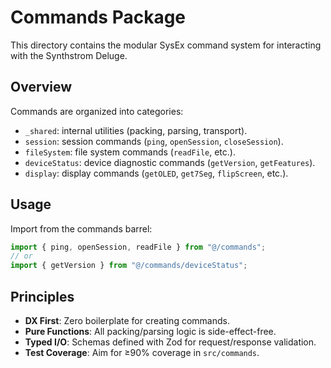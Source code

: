# Commands Package

This directory contains the modular SysEx command system for interacting with the Synthstrom Deluge.

## Overview

Commands are organized into categories:

- `_shared`: internal utilities (packing, parsing, transport).
- `session`: session commands (`ping`, `openSession`, `closeSession`).
- `fileSystem`: file system commands (`readFile`, etc.).
- `deviceStatus`: device diagnostic commands (`getVersion`, `getFeatures`).
- `display`: display commands (`getOLED`, `get7Seg`, `flipScreen`, etc.).

## Usage

Import from the commands barrel:

```ts
import { ping, openSession, readFile } from "@/commands";
// or
import { getVersion } from "@/commands/deviceStatus";
```

## Principles

- **DX First**: Zero boilerplate for creating commands.
- **Pure Functions**: All packing/parsing logic is side-effect-free.
- **Typed I/O**: Schemas defined with Zod for request/response validation.
- **Test Coverage**: Aim for ≥90% coverage in `src/commands`.
